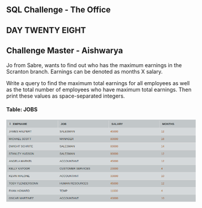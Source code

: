 ## SQL Challenge - The Office
## DAY TWENTY EIGHT
## Challenge Master - Aishwarya 

Jo from Sabre, wants to find out who has the maximum earnings in the Scranton branch. Earnings can be denoted as months X salary.

Write a query to find the maximum total earnings for all employees as well as the total number of employees who have maximum total earnings. Then print these values as  space-separated integers.

#### Table: JOBS

![Test Image1](ss.png)
